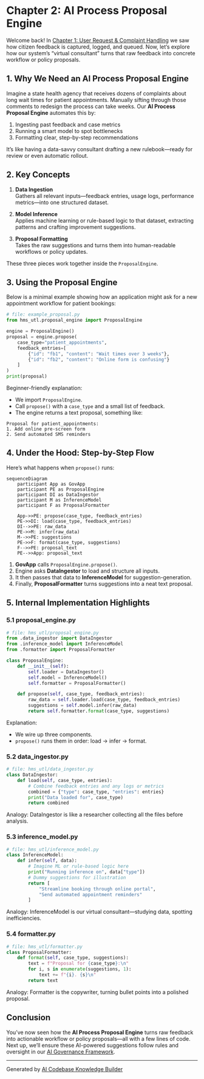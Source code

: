 # Chapter 2: AI Process Proposal Engine

Welcome back! In [Chapter 1: User Request & Complaint Handling](01_user_request___complaint_handling_.md) we saw how citizen feedback is captured, logged, and queued. Now, let’s explore how our system’s “virtual consultant” turns that raw feedback into concrete workflow or policy proposals.

## 1. Why We Need an AI Process Proposal Engine

Imagine a state health agency that receives dozens of complaints about long wait times for patient appointments. Manually sifting through those comments to redesign the process can take weeks. Our **AI Process Proposal Engine** automates this by:

1. Ingesting past feedback and case metrics  
2. Running a smart model to spot bottlenecks  
3. Formatting clear, step-by-step recommendations

It’s like having a data-savvy consultant drafting a new rulebook—ready for review or even automatic rollout.

## 2. Key Concepts

1. **Data Ingestion**  
   Gathers all relevant inputs—feedback entries, usage logs, performance metrics—into one structured dataset.

2. **Model Inference**  
   Applies machine learning or rule-based logic to that dataset, extracting patterns and crafting improvement suggestions.

3. **Proposal Formatting**  
   Takes the raw suggestions and turns them into human-readable workflows or policy updates.

These three pieces work together inside the `ProposalEngine`.

## 3. Using the Proposal Engine

Below is a minimal example showing how an application might ask for a new appointment workflow for patient bookings:

```python
# file: example_proposal.py
from hms_utl.proposal_engine import ProposalEngine

engine = ProposalEngine()
proposal = engine.propose(
    case_type="patient_appointments",
    feedback_entries=[
        {"id": "fb1", "content": "Wait times over 3 weeks"},
        {"id": "fb2", "content": "Online form is confusing"}
    ]
)
print(proposal)
```

Beginner-friendly explanation:
- We import `ProposalEngine`.  
- Call `propose()` with a `case_type` and a small list of feedback.  
- The engine returns a text proposal, something like:

```
Proposal for patient_appointments:
1. Add online pre-screen form
2. Send automated SMS reminders
```

## 4. Under the Hood: Step-by-Step Flow

Here’s what happens when `propose()` runs:

```mermaid
sequenceDiagram
    participant App as GovApp
    participant PE as ProposalEngine
    participant DI as DataIngestor
    participant M as InferenceModel
    participant F as ProposalFormatter

    App->>PE: propose(case_type, feedback_entries)
    PE->>DI: load(case_type, feedback_entries)
    DI-->>PE: raw_data
    PE->>M: infer(raw_data)
    M-->>PE: suggestions
    PE->>F: format(case_type, suggestions)
    F-->>PE: proposal_text
    PE-->>App: proposal_text
```

1. **GovApp** calls `ProposalEngine.propose()`.  
2. Engine asks **DataIngestor** to load and structure all inputs.  
3. It then passes that data to **InferenceModel** for suggestion-generation.  
4. Finally, **ProposalFormatter** turns suggestions into a neat text proposal.

## 5. Internal Implementation Highlights

### 5.1 proposal_engine.py

```python
# file: hms_utl/proposal_engine.py
from .data_ingestor import DataIngestor
from .inference_model import InferenceModel
from .formatter import ProposalFormatter

class ProposalEngine:
    def __init__(self):
        self.loader = DataIngestor()
        self.model = InferenceModel()
        self.formatter = ProposalFormatter()

    def propose(self, case_type, feedback_entries):
        raw_data = self.loader.load(case_type, feedback_entries)
        suggestions = self.model.infer(raw_data)
        return self.formatter.format(case_type, suggestions)
```

Explanation:  
- We wire up three components.  
- `propose()` runs them in order: load → infer → format.

### 5.2 data_ingestor.py

```python
# file: hms_utl/data_ingestor.py
class DataIngestor:
    def load(self, case_type, entries):
        # Combine feedback entries and any logs or metrics
        combined = {"type": case_type, "entries": entries}
        print("Data loaded for", case_type)
        return combined
```

Analogy: DataIngestor is like a researcher collecting all the files before analysis.

### 5.3 inference_model.py

```python
# file: hms_utl/inference_model.py
class InferenceModel:
    def infer(self, data):
        # Imagine ML or rule-based logic here
        print("Running inference on", data["type"])
        # Dummy suggestions for illustration
        return [
            "Streamline booking through online portal",
            "Send automated appointment reminders"
        ]
```

Analogy: InferenceModel is our virtual consultant—studying data, spotting inefficiencies.

### 5.4 formatter.py

```python
# file: hms_utl/formatter.py
class ProposalFormatter:
    def format(self, case_type, suggestions):
        text = f"Proposal for {case_type}:\n"
        for i, s in enumerate(suggestions, 1):
            text += f"{i}. {s}\n"
        return text
```

Analogy: Formatter is the copywriter, turning bullet points into a polished proposal.

## Conclusion

You’ve now seen how the **AI Process Proposal Engine** turns raw feedback into actionable workflow or policy proposals—all with a few lines of code. Next up, we’ll ensure these AI-powered suggestions follow rules and oversight in our [AI Governance Framework](03_ai_governance_framework_.md).

---

Generated by [AI Codebase Knowledge Builder](https://github.com/The-Pocket/Tutorial-Codebase-Knowledge)
